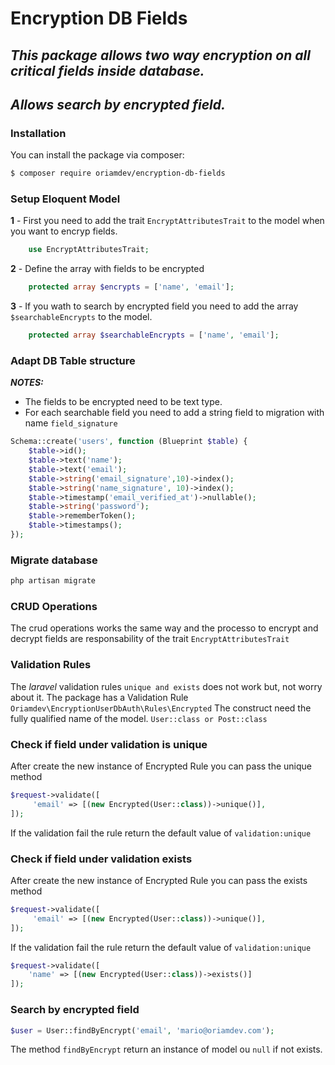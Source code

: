 # Encryption DB Fields

## _This package allows two way encryption on all critical fields inside database._
## _Allows search by encrypted field._

### Installation

You can install the package via composer:

```bash
$ composer require oriamdev/encryption-db-fields
```

### Setup Eloquent Model
**1** - First you need to add the trait `EncryptAttributesTrait` to the model when you want to encryp fields.
```php
    use EncryptAttributesTrait;
```
**2** - Define the array with fields to be encrypted
```php
    protected array $encrypts = ['name', 'email'];
```
**3** - If you wath to search by encrypted field you need to add the array `$searchableEncrypts` to the model.
```php
    protected array $searchableEncrypts = ['name', 'email'];
```

### Adapt DB Table structure
***NOTES:***
- The fields to be encrypted need to be text type.
- For each searchable field you need to add a string field to migration with name `field_signature`

```php
Schema::create('users', function (Blueprint $table) {
    $table->id();
    $table->text('name'); 
    $table->text('email');
    $table->string('email_signature',10)->index();
    $table->string('name_signature', 10)->index();
    $table->timestamp('email_verified_at')->nullable();
    $table->string('password');
    $table->rememberToken();
    $table->timestamps();
});
```
### Migrate database
```php
php artisan migrate
```

### CRUD Operations
The crud operations works the same way and the processo to encrypt and decrypt fields are responsability of the trait `EncryptAttributesTrait`

### Validation Rules
The _laravel_ validation rules ```unique and exists``` does not work but, not worry about it.
The package has a Validation Rule `Oriamdev\EncryptionUserDbAuth\Rules\Encrypted`
The construct need the fully qualified name of the model. `User::class or Post::class`
### Check if field under validation is unique
After create the new instance of Encrypted Rule you can pass the unique method
```php
$request->validate([
     'email' => [(new Encrypted(User::class))->unique()],
]);
```
If the validation fail the rule return the default value of `validation:unique`
### Check if field under validation exists
After create the new instance of Encrypted Rule you can pass the exists method
```php
$request->validate([
     'email' => [(new Encrypted(User::class))->unique()],
]);
```
If the validation fail the rule return the default value of `validation:unique`
```php
$request->validate([
    'name' => [(new Encrypted(User::class))->exists()]
]);
```
### Search by encrypted field
```php
$user = User::findByEncrypt('email', 'mario@oriamdev.com');
```
The method `findByEncrypt` return an instance of model ou `null` if not exists.
